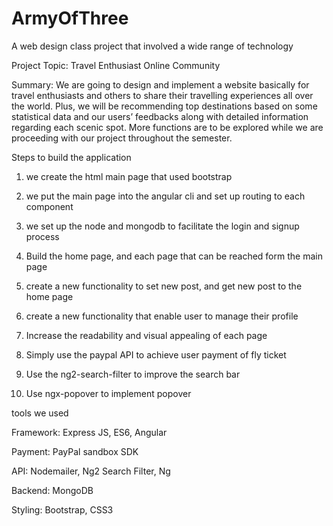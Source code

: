 # ArmyOfThree
A web design class project that involved a wide range of technology

Project Topic:
Travel Enthusiast Online Community

Summary:
We are going to design and implement a website basically for travel enthusiasts and others to share their travelling experiences all over the world. Plus, we will be recommending top destinations based on some statistical data and our users’ feedbacks along with detailed information regarding each scenic spot. 
More functions are to be explored while we are proceeding with our project throughout the semester.


Steps to build the application

1. we create the html main page that used bootstrap

2. we put the main page into the angular cli and set up routing to each component

3. we set up the node and mongodb to facilitate the login and signup process

4. Build the home page, and each page that can be reached form the main page

5. create a new functionality to set new post, and get new post to the home page

6. create a new functionality that enable user to manage their profile

7. Increase the readability and visual appealing of each page

8. Simply use the paypal API to achieve user payment of fly ticket

9. Use the ng2-search-filter to improve the search bar

10. Use ngx-popover to implement popover

tools we used 

Framework: Express JS, ES6, Angular

Payment: PayPal sandbox SDK

API: Nodemailer, Ng2 Search Filter, Ng

Backend: MongoDB

Styling: Bootstrap, CSS3
